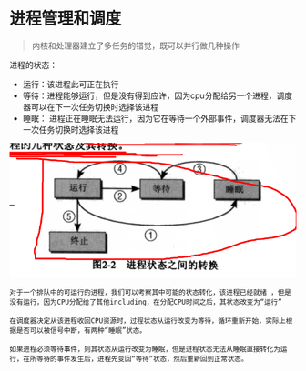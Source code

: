 # 进程管理和调度

> 内核和处理器建立了多任务的错觉，既可以并行做几种操作

进程的状态：

* 运行：该进程此可正在执行
* 等待：进程能够运行，但是没有得到应许，因为cpu分配给另一个进程，调度器可以在下一次任务切换时选择该进程
* 睡眠： 进程正在睡眠无法运行，因为它在等待一个外部事件，调度器无法在下一次任务切换时选择该进程

![](/assets/1533568505%281%29.png)

    对于一个排队中的可运行的进程，我们可以考察其中可能的状态转化，该进程已经就绪 ，但是没有运行，因为CPU分配给了其他including，在分配CPU时间之后，其状态改变为“运行”

    在调度器决定从该进程收回CPU资源时，过程状态从运行改变为等待，循环重新开始，实际上根据是否可以被信号中断，有两种“睡眠”状态。

    如果进程必须等待事件，则其状态从运行改变为睡眠，但是进程状态无法从睡眠直接转化为运行，在所等待的事件发生后，进程先变回“等待”状态，然后重新回到正常状态。



